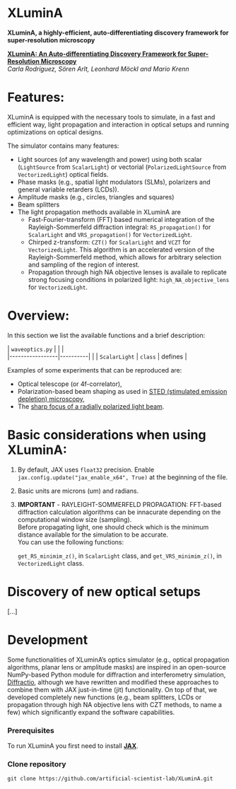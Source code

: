 # XLuminA

 **XLuminA, a highly-efficient, auto-differentiating discovery framework for super-resolution microscopy**

[**XLuminA: An Auto-differentiating Discovery Framework for Super-Resolution Microscopy**](https://arxiv.org/abs/2310.08408#)\
*Carla Rodríguez, Sören Arlt, Leonhard Möckl and Mario Krenn*

# Features:

XLuminA is equipped with the necessary tools to simulate, in a fast and efficient way, light propagation and interaction in optical setups and running optimizations on optical designs. 

The simulator contains many features:

* Light sources (of any wavelength and power) using both scalar (`LightSource` from `ScalarLight`) or vectorial (`PolarizedLightSource` from `VectorizedLight`) optical fields.
* Phase masks (e.g., spatial light modulators (SLMs), polarizers and general variable retarders (LCDs)).
* Amplitude masks (e.g., circles, triangles and squares)
* Beam splitters
* The light propagation methods available in XLuminA are
  * Fast-Fourier-transform (FFT) based numerical integration of the Rayleigh-Sommerfeld diffraction integral: `RS_propagation()` for `ScalarLight` and `VRS_propagation()` for `VectorizedLight`. 
  * Chirped z-transform: `CZT()` for `ScalarLight` and `VCZT` for `VectorizedLight`. This algorithm is an accelerated version of the Rayleigh-Sommerfeld method, which allows for arbitrary selection and sampling of the region of interest. 
  * Propagation through high NA objective lenses is availale to replicate strong focusing conditions in polarized light: `high_NA_objective_lens` for `VectorizedLight`.

# Overview:

In this section we list the available functions and a brief description:

| `waveoptics.py` |          |         |      
|-----------------|----------|         |
| `ScalarLight`   | `class`  | defines |




Examples of some experiments that can be reproduced are:

* Optical telescope (or 4f-correlator),
* Polarization-based beam shaping as used in [STED (stimulated emission depletion) microscopy](https://opg.optica.org/ol/fulltext.cfm?uri=ol-19-11-780&id=12352), 
* The [sharp focus of a radially polarized light beam](https://journals.aps.org/prl/abstract/10.1103/PhysRevLett.91.233901).


# Basic considerations when using XLuminA:
 
 1. By default, JAX uses `float32` precision. Enable `jax.config.update("jax_enable_x64", True)` at the beginning of the file.

 2. Basic units are microns (um) and radians.
 
 3. **IMPORTANT** - RAYLEIGHT-SOMMERFELD PROPAGATION:
    FFT-based diffraction calculation algorithms can be innacurate depending on the computational window size (sampling).\
    Before propagating light, one should check which is the minimum distance available for the simulation to be accurate.\
    You can use the following functions:

      `get_RS_minimim_z()`, in `ScalarLight` class, and `get_VRS_minimim_z()`, in `VectorizedLight` class.
        
# Discovery of new optical setups 

[...]

# Development

Some functionalities of XLuminA’s optics simulator (e.g., optical propagation algorithms, planar lens or amplitude masks) are inspired in an open-source NumPy-based Python module for diffraction and interferometry simulation, [Diffractio](https://pypi.org/project/diffractio/), although we have rewritten and modified these approaches to combine them with JAX just-in-time (jit) functionality. On top of that, we developed completely new functions (e.g., beam splitters, LCDs or propagation through high NA objective lens with CZT methods, to name a few) which significantly expand the software capabilities. 

### Prerequisites 

To run XLuminA you first need to install [**JAX**](https://jax.readthedocs.io/en/latest/index.html).

### Clone repository

```
git clone https://github.com/artificial-scientist-lab/XLuminA.git
```

